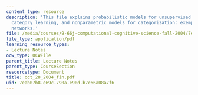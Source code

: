 ```yaml
---
content_type: resource
description: 'This file explains probabilistic models for unsupervised and semi-supervised
  category learning, and nonparametric models for categorization: exemplars, neural
  networks.'
file: /media/courses/9-66j-computational-cognitive-science-fall-2004/7eab07b8e69c790ae90db7c66a08a7f6_oct_28_2004_fin.pdf
file_type: application/pdf
learning_resource_types:
- Lecture Notes
ocw_type: OCWFile
parent_title: Lecture Notes
parent_type: CourseSection
resourcetype: Document
title: oct_28_2004_fin.pdf
uid: 7eab07b8-e69c-790a-e90d-b7c66a08a7f6
---
```

